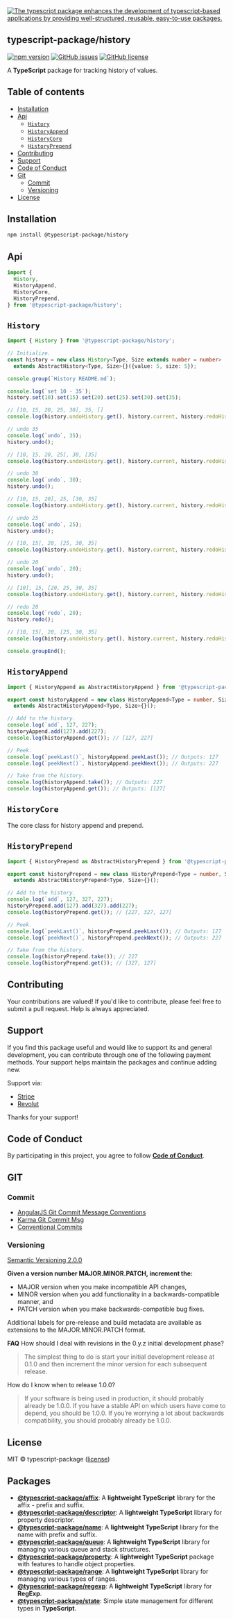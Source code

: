 
<a href="https://www.typescriptlang.org/">
  <img
    src="https://avatars.githubusercontent.com/u/189666396?s=150&u=9d55b1eb4ce258974ead76bf07ccf49ef0eb0ea7&v=4"
    title="The typescript package enhances the development of typescript-based applications by providing well-structured, reusable, easy-to-use packages."
  />
</a>

## typescript-package/history

<!-- npm badge -->
[![npm version][typescript-package-npm-badge-svg]][typescript-package-npm-badge]
[![GitHub issues][typescript-package-badge-issues]][typescript-package-issues]
[![GitHub license][typescript-package-badge-license]][typescript-package-license]

A **TypeScript** package for tracking history of values.

## Table of contents

- [Installation](#installation)
- [Api](#api)
  - [`History`](#history)
  - [`HistoryAppend`](#historyappend)
  - [`HistoryCore`](#historycore)
  - [`HistoryPrepend`](#historyprepend)
- [Contributing](#contributing)
- [Support](#support)
- [Code of Conduct](#code-of-conduct)
- [Git](#git)
  - [Commit](#commit)
  - [Versioning](#versioning)
- [License](#license)

## Installation

```bash
npm install @typescript-package/history
```

## Api

```typescript
import {
  History,
  HistoryAppend,
  HistoryCore,
  HistoryPrepend,
} from '@typescript-package/history';
```

## `History`

```typescript
import { History } from '@typescript-package/history';

// Initialize.
const history = new class History<Type, Size extends number = number>
  extends AbstractHistory<Type, Size>{}({value: 5, size: 5});

console.group(`History README.md`);

console.log(`set 10 - 35`);
history.set(10).set(15).set(20).set(25).set(30).set(35);

// [10, 15, 20, 25, 30], 35, []
console.log(history.undoHistory.get(), history.current, history.redoHistory.get());

// undo 35
console.log(`undo`, 35);
history.undo();

// [10, 15, 20, 25], 30, [35]
console.log(history.undoHistory.get(), history.current, history.redoHistory.get()); 

// undo 30
console.log(`undo`, 30);
history.undo();

// [10, 15, 20], 25, [30, 35]
console.log(history.undoHistory.get(), history.current, history.redoHistory.get()); 

// undo 25
console.log(`undo`, 25);
history.undo();

// [10, 15], 20, [25, 30, 35]
console.log(history.undoHistory.get(), history.current, history.redoHistory.get());

// undo 20
console.log(`undo`, 20);
history.undo();

// [10], 15, [20, 25, 30, 35]
console.log(history.undoHistory.get(), history.current, history.redoHistory.get());

// redo 20
console.log(`redo`, 20);
history.redo();

// [10, 15], 20, [25, 30, 35]
console.log(history.undoHistory.get(), history.current, history.redoHistory.get());

console.groupEnd();
```

## `HistoryAppend`

```typescript
import { HistoryAppend as AbstractHistoryAppend } from '@typescript-package/history';

export const historyAppend = new class HistoryAppend<Type = number, Size extends number = number>
  extends AbstractHistoryAppend<Type, Size>{}();

// Add to the history.
console.log(`add`, 127, 227);
historyAppend.add(127).add(227);
console.log(historyAppend.get()); // [127, 227]

// Peek.
console.log(`peekLast()`, historyAppend.peekLast()); // Outputs: 127
console.log(`peekNext()`, historyAppend.peekNext()); // Outputs: 227

// Take from the history.
console.log(historyAppend.take()); // Outputs: 227
console.log(historyAppend.get()); // Outputs: [127]
```

## `HistoryCore`

The core class for history append and prepend.

## `HistoryPrepend`

```typescript
import { HistoryPrepend as AbstractHistoryPrepend } from '@typescript-package/history';

export const historyPrepend = new class HistoryPrepend<Type = number, Size extends number = number>
  extends AbstractHistoryPrepend<Type, Size>{}();

// Add to the history.
console.log(`add`, 127, 327, 227);
historyPrepend.add(127).add(327).add(227);
console.log(historyPrepend.get()); // [227, 327, 127]

// Peek.
console.log(`peekLast()`, historyPrepend.peekLast()); // Outputs: 127
console.log(`peekNext()`, historyPrepend.peekNext()); // Outputs: 227

// Take from the history.
console.log(historyPrepend.take()); // 227
console.log(historyPrepend.get()); // [327, 127]
```

## Contributing

Your contributions are valued! If you'd like to contribute, please feel free to submit a pull request. Help is always appreciated.

## Support

If you find this package useful and would like to support its and general development, you can contribute through one of the following payment methods. Your support helps maintain the packages and continue adding new.

Support via:

- [Stripe](https://donate.stripe.com/dR614hfDZcJE3wAcMM)
- [Revolut](https://checkout.revolut.com/pay/048b10a3-0e10-42c8-a917-e3e9cb4c8e29)

Thanks for your support!

## Code of Conduct

By participating in this project, you agree to follow **[Code of Conduct](https://www.contributor-covenant.org/version/2/1/code_of_conduct/)**.

## GIT

### Commit

- [AngularJS Git Commit Message Conventions][git-commit-angular]
- [Karma Git Commit Msg][git-commit-karma]
- [Conventional Commits][git-commit-conventional]

### Versioning

[Semantic Versioning 2.0.0][git-semver]

**Given a version number MAJOR.MINOR.PATCH, increment the:**

- MAJOR version when you make incompatible API changes,
- MINOR version when you add functionality in a backwards-compatible manner, and
- PATCH version when you make backwards-compatible bug fixes.

Additional labels for pre-release and build metadata are available as extensions to the MAJOR.MINOR.PATCH format.

**FAQ**
How should I deal with revisions in the 0.y.z initial development phase?

> The simplest thing to do is start your initial development release at 0.1.0 and then increment the minor version for each subsequent release.

How do I know when to release 1.0.0?

> If your software is being used in production, it should probably already be 1.0.0. If you have a stable API on which users have come to depend, you should be 1.0.0. If you’re worrying a lot about backwards compatibility, you should probably already be 1.0.0.

## License

MIT © typescript-package ([license][typescript-package-license])

## Packages

- **[@typescript-package/affix](https://github.com/typescript-package/affix)**: A **lightweight TypeScript** library for the affix - prefix and suffix.
- **[@typescript-package/descriptor](https://github.com/typescript-package/descriptor)**: A **lightweight TypeScript** library for property descriptor.
- **[@typescript-package/name](https://github.com/typescript-package/name)**: A **lightweight TypeScript** library for the name with prefix and suffix.
- **[@typescript-package/queue](https://github.com/typescript-package/queue)**: A **lightweight TypeScript** library for managing various queue and stack structures.
- **[@typescript-package/property](https://github.com/typescript-package/property)**: A **lightweight TypeScript** package with features to handle object properties.
- **[@typescript-package/range](https://github.com/typescript-package/range)**: A **lightweight TypeScript** library for managing various types of ranges.
- **[@typescript-package/regexp](https://github.com/typescript-package/regexp)**: A **lightweight TypeScript** library for **RegExp**.
- **[@typescript-package/state](https://github.com/typescript-package/state)**: Simple state management for different types in **TypeScript**.

<!-- This package: typescript-package  -->
  <!-- GitHub: badges -->
  [typescript-package-badge-issues]: https://img.shields.io/github/issues/typescript-package/history
  [isscript-package-badge-forks]: https://img.shields.io/github/forks/typescript-package/history
  [typescript-package-badge-stars]: https://img.shields.io/github/stars/typescript-package/history
  [typescript-package-badge-license]: https://img.shields.io/github/license/typescript-package/history
  <!-- GitHub: badges links -->
  [typescript-package-issues]: https://github.com/typescript-package/history/issues
  [typescript-package-forks]: https://github.com/typescript-package/history/network
  [typescript-package-license]: https://github.com/typescript-package/history/blob/master/LICENSE
  [typescript-package-stars]: https://github.com/typescript-package/history/stargazers
<!-- This package -->

<!-- Package: typescript-package -->
  <!-- npm -->
  [typescript-package-npm-badge-svg]: https://badge.fury.io/js/@typescript-package%2Fhistory.svg
  [typescript-package-npm-badge]: https://badge.fury.io/js/@typescript-package%2Fhistory

<!-- GIT -->
[git-semver]: http://semver.org/

<!-- GIT: commit -->
[git-commit-angular]: https://gist.github.com/stephenparish/9941e89d80e2bc58a153
[git-commit-karma]: http://karma-runner.github.io/0.10/dev/git-commit-msg.html
[git-commit-conventional]: https://www.conventionalcommits.org/en/v1.0.0/
